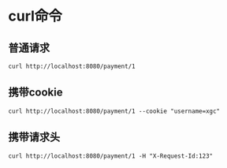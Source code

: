# curl命令

## 普通请求

```
curl http://localhost:8080/payment/1
```



## 携带cookie

```
curl http://localhost:8080/payment/1 --cookie "username=xgc"
```



## 携带请求头

```
curl http://localhost:8080/payment/1 -H "X-Request-Id:123"
```